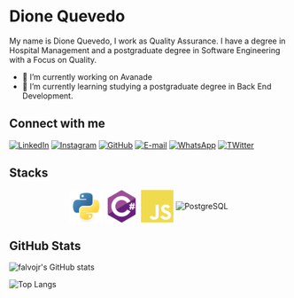 # Dione Quevedo
My name is Dione Quevedo, I work as Quality Assurance.
I have a degree in Hospital Management and a postgraduate degree in Software Engineering with a Focus on Quality.

- 🔭 I’m currently working on Avanade
- 🌱 I’m currently learning studying a postgraduate degree in Back End Development.

## Connect with me
[![LinkedIn](https://img.shields.io/badge/-LinkedIn-0E76A8?style=for-the-badge&logo=linkedin&logoColor=white)](https://linkedin.com/in/dionequevedo)
[![Instagram](https://img.shields.io/badge/-Instagram-%23E4405F?style=for-the-badge&logo=instagram&logoColor=white)](https://instagram.com/dionequevedo)
[![GitHub](https://img.shields.io/badge/GitHub-100000?style=for-the-badge&logo=github&logoColor=white)](https://github.com/dionequevedo)
[![E-mail](https://img.shields.io/badge/-Email-000?style=for-the-badge&logo=microsoft-outlook&logoColor=007BFF)](mailto:dione@quevedo.adm.br)
[![WhatsApp](https://img.shields.io/badge/WhatsApp-25D366?style=for-the-badge&logo=whatsapp&logoColor=white)](https://wa.me/55+51+981393452)
[![TWitter](https://img.shields.io/badge/Twitter-FFF?style=for-the-badge&logo=twitter&logoColor=blue)](https://twitter.com/dionequevedo)


## Stacks

<div align ="center" style="display: inline_block">
    <img align="center" alt="Python" height="60" width="60" src="https://raw.githubusercontent.com/devicons/devicon/master/icons/python/python-original.svg">
    <img align="center" alt="C#" height="60" width="60" src="https://raw.githubusercontent.com/devicons/devicon/master/icons/csharp/csharp-original.svg">
    <img align="center" alt="JS" height="60" width="60" src="https://raw.githubusercontent.com/devicons/devicon/master/icons/javascript/javascript-plain.svg">
    <img align="center" alt="PostgreSQL" height="60" width="60" src="https://img.icons8.com/color/512/postgreesql.png">  
</div>

## GitHub Stats

![falvojr's GitHub stats](https://github-readme-stats.vercel.app/api?username=dionequevedo&show_icons=true&theme=dracula)

![Top Langs](https://github-readme-stats.vercel.app/api/top-langs/?username=dionequevedo&layout=compact)
<!--
**dionequevedo/dionequevedo** is a ✨ _special_ ✨ repository because its `README.md` (this file) appears on your GitHub profile.

Here are some ideas to get you started:

- 🔭 I’m currently working on ...
- 🌱 I’m currently learning ...
- 👯 I’m looking to collaborate on ...
- 🤔 I’m looking for help with ...
- 💬 Ask me about ...
- 📫 How to reach me: ...
- 😄 Pronouns: ...
- ⚡ Fun fact: ...
-->
